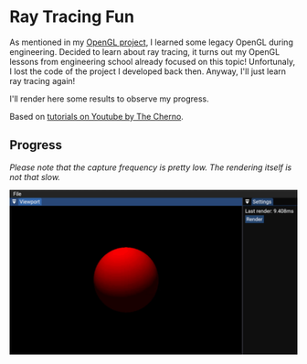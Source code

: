 # Ray Tracing Fun

As mentioned in my [OpenGL project](https://github.com/uurriola/OpenGLFun), I learned some legacy OpenGL during engineering.
Decided to learn about ray tracing, it turns out my OpenGL lessons from engineering school already focused on this topic!
Unfortunaly, I lost the code of the project I developed back then. Anyway, I'll just learn ray tracing again!

I'll render here some results to observe my progress.

Based on [tutorials on Youtube by The Cherno](https://www.youtube.com/watch?v=gfW1Fhd9u9Q&list=PLlrATfBNZ98edc5GshdBtREv5asFW3yXl&ab_channel=TheCherno).

## Progress

*Please note that the capture frequency is pretty low. The rendering itself is not that slow.*

![Sphere with simple moving light](/Assets/moving_light.gif)
